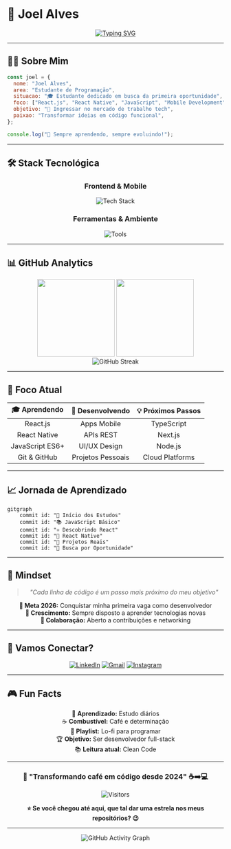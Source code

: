 # 🚀 Joel Alves

<div align="center">
  
  [![Typing SVG](https://readme-typing-svg.herokuapp.com?font=Fira+Code&weight=500&size=23&pause=1000&color=00D9FF&center=true&vCenter=true&width=550&lines=Estudante+de+Programa%C3%A7%C3%A3o+%F0%9F%93%9A;ReactJS+%7C+React+Native+%7C+JavaScript+%E2%9A%A1;Criando+o+futuro+uma+linha+por+vez+%F0%9F%9A%80)](https://git.io/typing-svg)
  
</div>

---

## 🙋‍♂️ **Sobre Mim**

```javascript
const joel = {
  nome: "Joel Alves",
  area: "Estudante de Programação",
  situacao: "🎓 Estudante dedicado em busca da primeira oportunidade",
  foco: ["React.js", "React Native", "JavaScript", "Mobile Development"],
  objetivo: "💼 Ingressar no mercado de trabalho tech",
  paixao: "Transformar ideias em código funcional",
};

console.log("🌟 Sempre aprendendo, sempre evoluindo!");
```

---

## 🛠️ **Stack Tecnológica**

<div align="center">
  
### **Frontend & Mobile**
  
<img src="https://skillicons.dev/icons?i=js,react,html,css,nodejs,git" alt="Tech Stack" />

### **Ferramentas & Ambiente**

<img src="https://skillicons.dev/icons?i=vscode,github,figma,npm" alt="Tools" />

</div>

---

## 📊 **GitHub Analytics**

<div align="center">
  <img height="180em" src="https://github-readme-stats.vercel.app/api?username=joelalveslima&show_icons=true&theme=tokyonight&include_all_commits=true&count_private=true&hide_border=true&bg_color=0D1117"/>
  <img height="180em" src="https://github-readme-stats.vercel.app/api/top-langs/?username=joelalveslima&layout=compact&langs_count=6&theme=tokyonight&hide_border=true&bg_color=0D1117"/>
</div>

<div align="center">
  <img src="https://github-readme-streak-stats.herokuapp.com/?user=joelalveslima&theme=tokyonight&hide_border=true&background=0D1117" alt="GitHub Streak" />
</div>

---

## 🎯 **Foco Atual**

<div align="center">

| 🎓 **Aprendendo** | 🚀 **Desenvolvendo** | 💡 **Próximos Passos** |
| :---------------: | :------------------: | :--------------------: |
|     React.js      |     Apps Mobile      |       TypeScript       |
|   React Native    |      APIs REST       |        Next.js         |
|  JavaScript ES6+  |     UI/UX Design     |        Node.js         |
|   Git & GitHub    |  Projetos Pessoais   |    Cloud Platforms     |

</div>

---

## 📈 **Jornada de Aprendizado**

```mermaid
gitgraph
    commit id: "🎯 Início dos Estudos"
    commit id: "📚 JavaScript Básico"
    commit id: "⚛️ Descobrindo React"
    commit id: "📱 React Native"
    commit id: "🚀 Projetos Reais"
    commit id: "💼 Busca por Oportunidade"
```

---

## 💭 **Mindset**

<div align="center">

> _"Cada linha de código é um passo mais próximo do meu objetivo"_

**🎯 Meta 2026:** Conquistar minha primeira vaga como desenvolvedor  
**🌱 Crescimento:** Sempre disposto a aprender tecnologias novas  
**🤝 Colaboração:** Aberto a contribuições e networking

</div>

---

## 📱 **Vamos Conectar?**

<div align="center">
  
  [![LinkedIn](https://img.shields.io/badge/LinkedIn-0077B5?style=for-the-badge&logo=linkedin&logoColor=white)](https://www.linkedin.com/in/joel-lima-317341199)
  [![Gmail](https://img.shields.io/badge/Gmail-D14836?style=for-the-badge&logo=gmail&logoColor=white)](mailto:contatoralimaalvesjoel@gmail.com)
  [![Instagram](https://img.shields.io/badge/Instagram-E4405F?style=for-the-badge&logo=instagram&logoColor=white)](https://instagram.com/joelalveslima3)
    
</div>

---

## 🎮 **Fun Facts**

<div align="center">

🧠 **Aprendizado:** Estudo diários  
☕ **Combustível:** Café e determinação  
🎵 **Playlist:** Lo-fi para programar  
🏆 **Objetivo:** Ser desenvolvedor full-stack  
📚 **Leitura atual:** Clean Code

</div>

---

<div align="center">
  
### 🌟 **"Transformando café em código desde 2024"** ☕➡️💻
  
![Visitors](https://api.visitorbadge.io/api/visitors?path=https%3A%2F%2Fgithub.com%2Fjoelalveslima&label=Profile%20Views&countColor=%2300d9ff&style=flat&labelStyle=upper)

**⭐ Se você chegou até aqui, que tal dar uma estrela nos meus repositórios? 😉**

</div>

---

<div align="center">
  
![GitHub Activity Graph](https://github-readme-activity-graph.vercel.app/graph?username=joelalveslima&theme=tokyo-night&hide_border=true&bg_color=0D1117)

</div>
